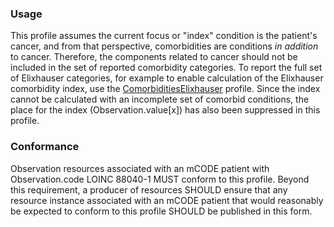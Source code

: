 ### Usage

This profile assumes the current focus or "index" condition is the patient's cancer, and from that perspective, comorbidities are conditions *in addition* to cancer. Therefore, the components related to cancer should not be included in the set of reported comorbidity categories. To report the full set of Elixhauser categories, for example to enable calculation of the Elixhauser comorbidity index, use the [ComorbiditiesElixhauser](StructureDefinition-mcode-comorbidities-elixhauser.html) profile. Since the index cannot be calculated with an incomplete set of comorbid conditions, the place for the index (Observation.value[x]) has also been suppressed in this profile.

### Conformance

Observation resources associated with an mCODE patient with Observation.code LOINC 88040-1 MUST conform to this profile. Beyond this requirement, a producer of resources SHOULD ensure that any resource instance associated with an mCODE patient that would reasonably be expected to conform to this profile SHOULD be published in this form.
